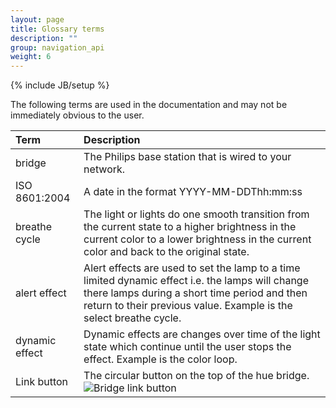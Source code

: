 ```yaml
---
layout: page
title: Glossary terms
description: ""
group: navigation_api
weight: 6
---
```

{% include JB/setup %}

The following terms are used in the documentation and may not be immediately obvious to the user.

|Term						|**Description**					|
|:--------------|:------------------------|
|bridge					|The Philips base station that is wired to your network. |
|ISO 8601:2004	|A date in the format YYYY-MM-DDThh:mm:ss |
|breathe cycle	|The light or lights do one smooth transition from the current state to a higher brightness in the current color to a lower brightness in the current color and back to the original state. |
|alert effect		|Alert effects are used to set the lamp to a time limited dynamic effect i.e. the lamps will change there lamps during a short time period and then return to their previous value. Example is the select breathe cycle. |
|dynamic effect	|Dynamic effects are changes over time of the light state which continue until the user stops the effect. Example is the color loop. |
|Link button		|The circular button on the top of the hue bridge.<br /> ![Bridge link button](https://www.meethue.com/public/images/smartbridge.jpg) |

